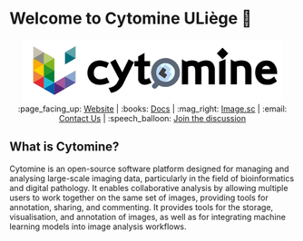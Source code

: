 # Welcome to Cytomine ULiège :wave:

<div align="center">
    <img src="https://github.com/Cytomine-ULiege/.github/blob/main/images/cytomine-uliege-logo.png" alt="Cytomine ULiège">
</div>

<div align="center">
:page_facing_up: <a href="https://uliege.cytomine.org/">Website</a> | :books: <a href="https://doc.uliege.cytomine.org/">Docs</a> | :mag_right: <a href="https://forum.image.sc/tag/cytomine">Image.sc</a> | :email: <a href="mailto:uliege@cytomine.org">Contact Us</a> | :speech_balloon: <a href="https://github.com/orgs/Cytomine-ULiege/discussions">Join the discussion</a>
</div>

## What is Cytomine?

Cytomine is an open-source software platform designed for managing and analysing large-scale imaging data, particularly in the field of bioinformatics and digital pathology. It enables collaborative analysis by allowing multiple users to work together on the same set of images, providing tools for annotation, sharing, and commenting. It provides tools for the storage, visualisation, and annotation of images, as well as for integrating machine learning models into image analysis workflows.
